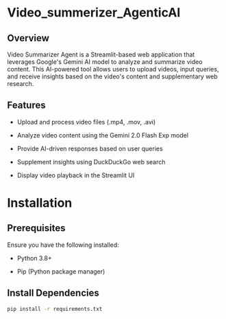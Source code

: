 # Video_summerizer_AgenticAI
## **Overview**
Video Summarizer Agent is a Streamlit-based web application that leverages Google's Gemini AI model to analyze and summarize video content. This AI-powered tool allows users to upload videos, input queries, and receive insights based on the video's content and supplementary web research.
## **Features**
- Upload and process video files (.mp4, .mov, .avi)

- Analyze video content using the Gemini 2.0 Flash Exp model

- Provide AI-driven responses based on user queries

- Supplement insights using DuckDuckGo web search

- Display video playback in the Streamlit UI
# Installation

## **Prerequisites**

Ensure you have the following installed:

- Python 3.8+

- Pip (Python package manager)
## **Install Dependencies**
```sh
pip install -r requirements.txt
```


